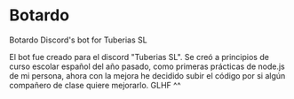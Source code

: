# Botardo
Botardo Discord's bot for Tuberias SL

El bot fue creado para el discord "Tuberias SL".
Se creó a principios de curso escolar español del año pasado, como primeras prácticas de node.js de mi persona, ahora con la mejora he decidido subir el código por si algún compañero de clase quiere mejorarlo. GLHF ^^
